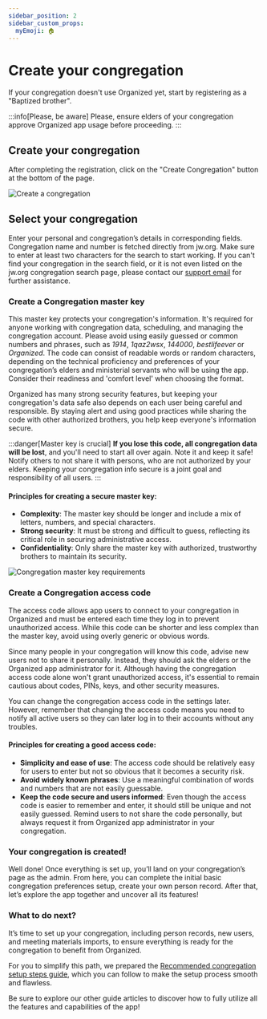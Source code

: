 ```yaml
---
sidebar_position: 2
sidebar_custom_props: 
  myEmoji: 🏠
---
```


# Create your congregation

If your congregation doesn't use Organized yet, start by registering as a "Baptized brother".

:::info[Please, be aware]
Please, ensure elders of your congregation approve Organized app usage before proceeding.
:::

## Create your congregation

After completing the registration, click on the "Create Congregation" button at the bottom of the page. 

![Create a congregation](./img/create.png)

## Select your congregation

Enter your personal and congregation’s details in corresponding fields. Congregation name and number is fetched directly from jw.org. Make sure to enter at least two characters for the search to start working. If you can't find your congregation in the search field, or it is not even listed on the jw.org congregation search page, please contact our [support email](mailto:support@organized-app.com) for further assistance.

### Create a Congregation master key

This master key protects your congregation's information. It's required for anyone working with congregation data, scheduling, and managing the congregation account. Please avoid using easily guessed or common numbers and phrases, such as _1914_, _1qaz2wsx_, _144000_, _bestlifeever_ or _Organized_. The code can consist of readable words or random characters, depending on the technical proficiency and preferences of your congregation’s elders and ministerial servants who will be using the app. Consider their readiness and 'comfort level' when choosing the format.

Organized has many strong security features, but keeping your congregation's data safe also depends on each user being careful and responsible. By staying alert and using good practices while sharing the code with other authorized brothers, you help keep everyone's information secure.

:::danger[Master key is crucial]
**If you lose this code, all congregation data will be lost**, and you'll need to start all over again. Note it and keep it safe! Notify others to not share it with persons, who are not authorized by your elders. Keeping your congregation info secure is a joint goal and responsibility of all users.
:::

#### Principles for creating a secure master key:

- **Complexity**: The master key should be longer and include a mix of letters, numbers, and special characters.
- **Strong security**: It must be strong and difficult to guess, reflecting its critical role in securing administrative access.
- **Confidentiality**: Only share the master key with authorized, trustworthy brothers to maintain its security.

![Congregation master key requirements](./img/master-key-requirements.png)

### Create a Congregation access code

The access code allows app users to connect to your congregation in Organized and must be entered each time they log in to prevent unauthorized access. While this code can be shorter and less complex than the master key, avoid using overly generic or obvious words.

Since many people in your congregation will know this code, advise new users not to share it personally. Instead, they should ask the elders or the Organized app administrator for it. Although having the congregation access code alone won't grant unauthorized access, it's essential to remain cautious about codes, PINs, keys, and other security measures.

You can change the congregation access code in the settings later. However, remember that changing the access code means you need to notify all active users so they can later log in to their accounts without any troubles.

#### Principles for creating a good access code:

- **Simplicity and ease of use**: The access code should be relatively easy for users to enter but not so obvious that it becomes a security risk.
- **Avoid widely known phrases**: Use a meaningful combination of words and numbers that are not easily guessable.
- **Keep the code secure and users informed**: Even though the access code is easier to remember and enter, it should still be unique and not easily guessed. Remind users to not share the code personally, but always request it from Organized app administrator in your congregation.

### Your congregation is created!

Well done! Once everything is set up, you’ll land on your congregation’s page as the admin. From here, you can complete the initial basic congregation preferences setup, create your own person record. After that, let’s explore the app together and uncover all its features!

### What to do next?

It’s time to set up your congregation, including person records, new users, and meeting materials imports, to ensure everything is ready for the congregation to benefit from Organized.

For you to simplify this path, we prepared the [Recommended congregation setup steps guide](../onboarding/setup-order), which you can follow to make the setup process smooth and flawless.

Be sure to explore our other guide articles to discover how to fully utilize all the features and capabilities of the app!